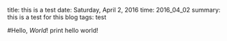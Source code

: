 title: this is a test
date: Saturday, April 2, 2016
time: 2016_04_02
summary: this is a test for this blog
tags: test


#Hello, *World*!
	print hello world!